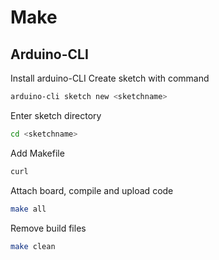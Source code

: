# Make

## Arduino-CLI

Install arduino-CLI
Create sketch with command
```bash
arduino-cli sketch new <sketchname> 
```
Enter sketch directory
```bash
cd <sketchname>
```
Add Makefile
```bash
curl 
```
Attach board, compile and upload code
```bash
make all
```
Remove build files
```bash
make clean
```
